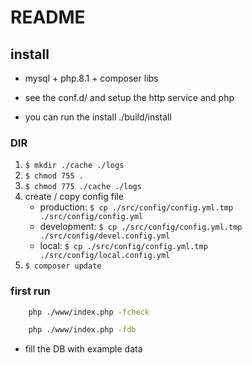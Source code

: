 # README

## install
- mysql + php.8.1 + composer libs
- see the conf.d/ and setup the http service and php

- you can run the install ./build/install

### DIR
1. `$ mkdir ./cache ./logs`
2. `$ chmod 755 .`
3. `$ chmod 775 ./cache ./logs`
4. create / copy config file
    - production: `$ cp ./src/config/config.yml.tmp ./src/config/config.yml`
    - development: `$ cp ./src/config/config.yml.tmp ./src/config/devel.config.yml`
    - local: `$ cp ./src/config/config.yml.tmp ./src/config/local.config.yml`
5. `$ composer update`
### first run
```bash
    php ./www/index.php -fcheck
```
```bash
    php ./www/index.php -fdb
```
- fill the DB with example data